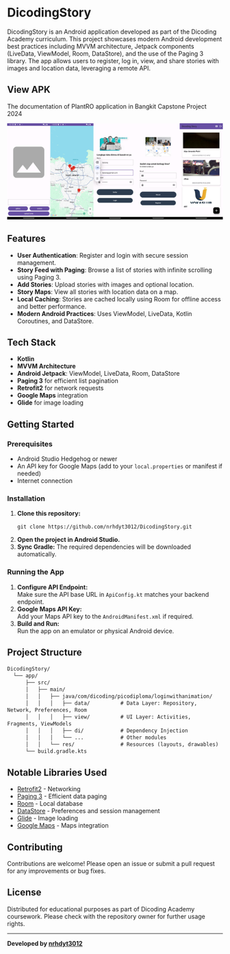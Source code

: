 # DicodingStory

DicodingStory is an Android application developed as part of the Dicoding Academy curriculum. This project showcases modern Android development best practices including MVVM architecture, Jetpack components (LiveData, ViewModel, Room, DataStore), and the use of the Paging 3 library. The app allows users to register, log in, view, and share stories with images and location data, leveraging a remote API.

## View APK

The documentation of PlantRO application in Bangkit Capstone Project 2024

![View 1](https://github.com/nrhdyt3012/DicodingStory/blob/master/Screenshot_20250520_132120_Screenshot_20250520_132055_Screenshot_20250520_131714_Screenshot_20250520_131334_Screenshot_20250520_132009.jpeg)

## Features

- **User Authentication**: Register and login with secure session management.
- **Story Feed with Paging**: Browse a list of stories with infinite scrolling using Paging 3.
- **Add Stories**: Upload stories with images and optional location.
- **Story Maps**: View all stories with location data on a map.
- **Local Caching**: Stories are cached locally using Room for offline access and better performance.
- **Modern Android Practices**: Uses ViewModel, LiveData, Kotlin Coroutines, and DataStore.

## Tech Stack

- **Kotlin**
- **MVVM Architecture**
- **Android Jetpack**: ViewModel, LiveData, Room, DataStore
- **Paging 3** for efficient list pagination
- **Retrofit2** for network requests
- **Google Maps** integration
- **Glide** for image loading

## Getting Started

### Prerequisites

- Android Studio Hedgehog or newer
- An API key for Google Maps (add to your `local.properties` or manifest if needed)
- Internet connection

### Installation

1. **Clone this repository:**
   ```
   git clone https://github.com/nrhdyt3012/DicodingStory.git
   ```
2. **Open the project in Android Studio.**
3. **Sync Gradle:** The required dependencies will be downloaded automatically.

### Running the App

1. **Configure API Endpoint:**  
   Make sure the API base URL in `ApiConfig.kt` matches your backend endpoint.
2. **Google Maps API Key:**  
   Add your Maps API key to the `AndroidManifest.xml` if required.
3. **Build and Run:**  
   Run the app on an emulator or physical Android device.

## Project Structure

```
DicodingStory/
  └── app/
      ├── src/
      │   ├── main/
      │   │   ├── java/com/dicoding/picodiploma/loginwithanimation/
      │   │   │   ├── data/          # Data Layer: Repository, Network, Preferences, Room
      │   │   │   ├── view/          # UI Layer: Activities, Fragments, ViewModels
      │   │   │   ├── di/            # Dependency Injection
      │   │   │   └── ...            # Other modules
      │   │   └── res/               # Resources (layouts, drawables)
      └── build.gradle.kts
```

## Notable Libraries Used

- [Retrofit2](https://square.github.io/retrofit/) - Networking
- [Paging 3](https://developer.android.com/topic/libraries/architecture/paging/v3-overview) - Efficient data paging
- [Room](https://developer.android.com/training/data-storage/room) - Local database
- [DataStore](https://developer.android.com/topic/libraries/architecture/datastore) - Preferences and session management
- [Glide](https://bumptech.github.io/glide/) - Image loading
- [Google Maps](https://developers.google.com/maps/documentation/android-sdk/overview) - Maps integration

## Contributing

Contributions are welcome! Please open an issue or submit a pull request for any improvements or bug fixes.

## License

Distributed for educational purposes as part of Dicoding Academy coursework. Please check with the repository owner for further usage rights.

---

**Developed by [nrhdyt3012](https://github.com/nrhdyt3012)**
